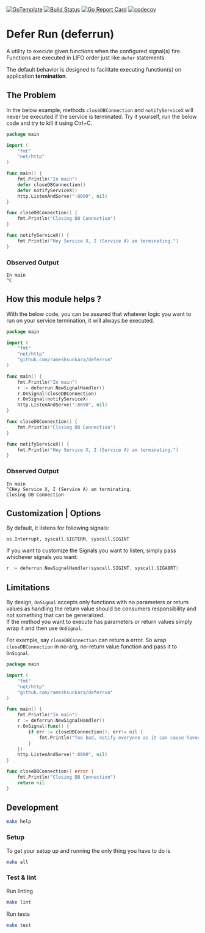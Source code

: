 [![GoTemplate](https://img.shields.io/badge/go/template-black?logo=go)](https://github.com/SchwarzIT/go-template)
[![Build Status](https://github.com/rameshsunkara/deferrun/actions/workflows/main.yml/badge.svg)](https://github.com/rameshsunkara/deferrun/actions/workflows/main.yml?query=branch%3Amain)
[![Go Report Card](https://goreportcard.com/badge/github.com/rameshsunkara/deferrun)](https://goreportcard.com/report/github.com/rameshsunkara/deferrun)
[![codecov](https://codecov.io/gh/rameshsunkara/deferrun/branch/main/graph/badge.svg?token=WDFGFOXNNC)](https://codecov.io/gh/rameshsunkara/deferrun)

# Defer Run (deferrun)

A utility to execute given functions when the configured signal(s) fire.
<br>Functions are executed in LIFO order just like `defer` statements.

The default behavior is designed to facilitate executing function(s) on application **termination**. 

## The Problem

In the below example, methods `closeDBConnection` and `notifyServiceX` will never be executed if the service is terminated.
Try it yourself, run the below code and try to kill it using Ctrl+C.

```go
package main

import (
	"fmt"
	"net/http"
)

func main() {
	fmt.Println("In main")
	defer closeDBConnection()
	defer notifyServiceX()
	http.ListenAndServe(":8090", nil)
}

func closeDBConnection() {
	fmt.Println("Closing DB Connection")
}

func notifyServiceX() {
	fmt.Println("Hey Service X, I (Service A) am terminating.")
}
```

### Observed Output

```shell
In main
^C
```

## How this module helps ?

With the below code, you can be assured that whatever logic you want to run on your service termination, it will always be executed.

```go
package main

import (
	"fmt"
	"net/http"
	"github.com/rameshsunkara/deferrun"
)

func main() {
	fmt.Println("In main")
	r := deferrun.NewSignalHandler()
	r.OnSignal(closeDBConnection)
	r.OnSignal(notifyServiceX)
	http.ListenAndServe(":8090", nil)
}

func closeDBConnection() {
	fmt.Println("Closing DB Connection")
}

func notifyServiceX() {
	fmt.Println("Hey Service X, I (Service A) am terminating.")
}
```

### Observed Output

```shell
In main
^CHey Service X, I (Service A) am terminating.
Closing DB Connection
```

## Customization | Options

By default, it listens for following signals:
		
	os.Interrupt, syscall.SIGTERM, syscall.SIGINT

If you want to customize the Signals you want to listen, simply pass whichever signals you want:

```go
r := deferrun.NewSignalHandler(syscall.SIGINT, syscall.SIGABRT)
```

## Limitations

By design, `OnSignal` accepts only functions with no parameters or return values as handling the return value should be consumers responsibility and not something that can be generalized.
<br> If the method you want to execute has parameters or return values simply wrap it and then use `OnSignal`.

For example, say `closeDBConnection` can return a error. So wrap `closeDBConnection` in no-arg, no-return value function and pass it to `OnSignal`.

```go
package main

import (
	"fmt"
	"net/http"
	"github.com/rameshsunkara/deferrun"
)

func main() {
	fmt.Println("In main")
	r := deferrun.NewSignalHandler()
	r.OnSignal(func() {
		if err := closeDBConnection(); err!= nil {
			fmt.Println("Too bad, notify everyone as it can cause havoc")
		}
	})
	http.ListenAndServe(":8090", nil)
}

func closeDBConnection() error {
	fmt.Println("Closing DB Connection")
	return nil
}
```

## Development

```bash
make help
```

### Setup

To get your setup up and running the only thing you have to do is

```bash
make all
```

### Test & lint

Run linting

```bash
make lint
```

Run tests

```bash
make test
```
